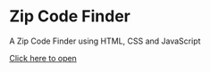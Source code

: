 # Zip Code Finder

A Zip Code Finder using HTML, CSS and JavaScript
 
[Click here to open](https://eduardozago.github.io/zip-code-finder/)